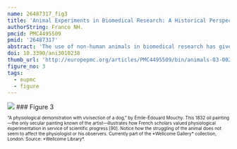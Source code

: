 ```yaml
---
name: 26487317_fig3
title: 'Animal Experiments in Biomedical Research: A Historical Perspective.'
authorString: Franco NH.
pmcid: PMC4495509
pmid: '26487317'
abstract: 'The use of non-human animals in biomedical research has given important contributions to the medical progress achieved in our day, but it has also been a cause of heated public, scientific and philosophical discussion for hundreds of years. This review, with a mainly European outlook, addresses the history of animal use in biomedical research, some of its main protagonists and antagonists, and its effect on society from Antiquity to the present day, while providing a historical context with which to understand how we have arrived at the current paradigm regarding the ethical treatment of animals in research.'
doi: 10.3390/ani3010238
thumb_url: 'http://europepmc.org/articles/PMC4495509/bin/animals-03-00238-g003.gif'
figure_no: 3
tags:
  - eupmc
  - figure
---
```

<img src='http://europepmc.org/articles/PMC4495509/bin/animals-03-00238-g003.jpg' style='max-height: 300px'>
### Figure 3
<p style='font-size: 10px;'>“A physiological demonstration with vivisection of a dog,” by Émile-Édouard Mouchy. This 1832 oil painting—the only secular painting known of the artist—illustrates how French scholars valued physiological experimentation in service of scientific progress [<xref rid="B90-animals-03-00238" ref-type="bibr">90</xref>]. Notice how the struggling of the animal does not seem to affect the physiologist or his observers. Currently part of the *Wellcome Gallery* collection, London. Source: *Wellcome Library*.</p>